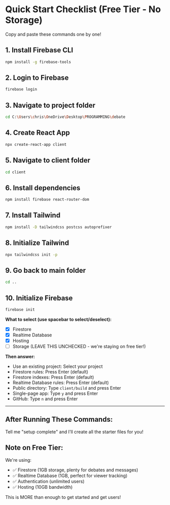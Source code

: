 # Quick Start Checklist (Free Tier - No Storage)

Copy and paste these commands one by one!

## 1. Install Firebase CLI

```bash
npm install -g firebase-tools
```

## 2. Login to Firebase

```bash
firebase login
```

## 3. Navigate to project folder

```bash
cd C:\Users\chris\OneDrive\Desktop\PROGRAMMING\debate
```

## 4. Create React App

```bash
npx create-react-app client
```

## 5. Navigate to client folder

```bash
cd client
```

## 6. Install dependencies

```bash
npm install firebase react-router-dom
```

## 7. Install Tailwind

```bash
npm install -D tailwindcss postcss autoprefixer
```

## 8. Initialize Tailwind

```bash
npx tailwindcss init -p
```

## 9. Go back to main folder

```bash
cd ..
```

## 10. Initialize Firebase

```bash
firebase init
```

**What to select (use spacebar to select/deselect):**

- [x] Firestore
- [x] Realtime Database
- [x] Hosting
- [ ] Storage (LEAVE THIS UNCHECKED - we're staying on free tier!)

**Then answer:**

- Use an existing project: Select your project
- Firestore rules: Press Enter (default)
- Firestore indexes: Press Enter (default)
- Realtime Database rules: Press Enter (default)
- Public directory: Type `client/build` and press Enter
- Single-page app: Type `y` and press Enter
- GitHub: Type `n` and press Enter

---

## After Running These Commands:

Tell me "setup complete" and I'll create all the starter files for you!

## Note on Free Tier:

We're using:

- ✅ Firestore (1GB storage, plenty for debates and messages)
- ✅ Realtime Database (1GB, perfect for viewer tracking)
- ✅ Authentication (unlimited users)
- ✅ Hosting (10GB bandwidth)

This is MORE than enough to get started and get users!
